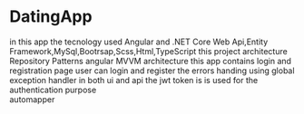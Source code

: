 # DatingApp 
in this app the tecnology used Angular and .NET Core Web Api,Entity Framework,MySql,Bootrsap,Scss,Html,TypeScript
this project architecture Repository Patterns
angular MVVM architecture
this app contains login and registration page 
user can login and register 
the errors handing using global exception handler in both ui and api 
the jwt token is is used for the authentication purpose  
automapper 
